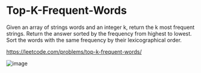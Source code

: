 # Top-K-Frequent-Words
Given an array of strings words and an integer k, return the k most frequent strings.  Return the answer sorted by the frequency from highest to lowest. Sort the words with the same frequency by their lexicographical order.

https://leetcode.com/problems/top-k-frequent-words/

![image](https://user-images.githubusercontent.com/109743699/185899352-305f4259-18b2-41cd-9e6a-2f08dd766fc2.png)
